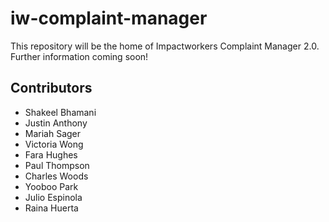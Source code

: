 # iw-complaint-manager

This repository will be the home of Impactworkers Complaint Manager 2.0. Further information coming soon!

## Contributors

- Shakeel Bhamani
- Justin Anthony
- Mariah Sager
- Victoria Wong
- Fara Hughes 
- Paul Thompson
- Charles Woods
- Yooboo Park
- Julio Espinola
- Raina Huerta
